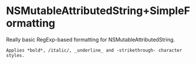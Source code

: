 NSMutableAttributedString+SimpleFormatting
==========================================

Really basic RegExp-based formatting for NSMutableAttributedString. 

    Applies *bold*, /italic/, _underline_ and -strikethrough- character styles.
